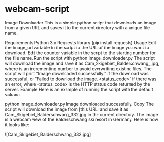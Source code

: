 # webcam-script

Image Downloader
This is a simple python script that downloads an image from a given URL and saves it to the current directory with a unique file name.

Requirements
Python 3.x
Requests library (pip install requests)
Usage
Edit the image_url variable in the script to the URL of the image you want to download.
Edit the counter variable in the script to the starting number for the file name.
Run the script with python image_downloader.py
The script will download the image and save it as Cam_Skigebiet_Balderschwang_<counter>.jpg, where <counter> is an incrementing number to avoid overwriting existing files.
The script will print “Image downloaded successfully.” if the download was successful, or “Failed to download the image. <status_code>” if there was an error, where <status_code> is the HTTP status code returned by the server.
Example
Here is an example of running the script with the default values:

python image_downloader.py
Image downloaded successfully.
Copy
The script will download the image from [this URL] and save it as Cam_Skigebiet_Balderschwang_332.jpg in the current directory. The image is a webcam view of the Balderschwang ski resort in Germany. Here is how it looks like:

![Cam_Skigebiet_Balderschwang_332.jpg]
